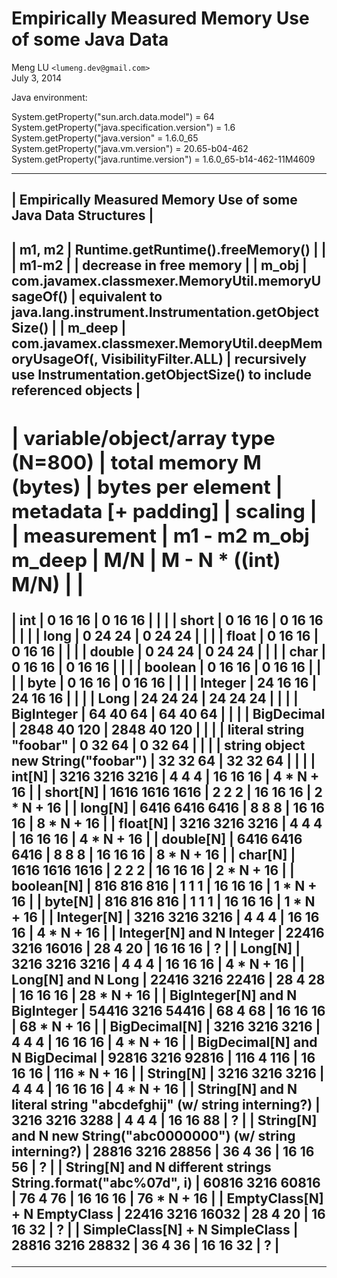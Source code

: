 # Empirically Measured Memory Use of some Java Data

Meng LU `<lumeng.dev@gmail.com>`  
July 3, 2014

Java environment:

System.getProperty("sun.arch.data.model") = 64
System.getProperty("java.specification.version") = 1.6
System.getProperty("java.version" = 1.6.0_65
System.getProperty("java.vm.version") = 20.65-b04-462
System.getProperty("java.runtime.version") = 1.6.0_65-b14-462-11M4609

-----------------------------------------------------------------------------------------------------------------------------------------------------------------------------------
|                                                             Empirically Measured Memory Use of some Java Data Structures                                                        |
-----------------------------------------------------------------------------------------------------------------------------------------------------------------------------------
| m1, m2 | Runtime.getRuntime().freeMemory()                                                   |                                                                                  |
| m1-m2  |                                                                                     | decrease in free memory                                                          |
| m_obj  | com.javamex.classmexer.MemoryUtil.memoryUsageOf(<object>)                           | equivalent to java.lang.instrument.Instrumentation.getObjectSize()               |
| m_deep | com.javamex.classmexer.MemoryUtil.deepMemoryUsageOf(<object>, VisibilityFilter.ALL) | recursively use Instrumentation.getObjectSize() to include referenced objects    |
-----------------------------------------------------------------------------------------------------------------------------------------------------------------------------------

|                                          variable/object/array type (N=800) |    total memory M (bytes)     |   bytes per element  | metadata [+ padding] |       scaling       |
|                                                                 measurement |   m1 - m2     m_obj    m_deep |           M/N        |  M - N * ((int) M/N) |                     |
-----------------------------------------------------------------------------------------------------------------------------------------------------------------------------------




|                                                                         int |         0        16        16 |      0     16     16 |                      |                     |
|                                                                       short |         0        16        16 |      0     16     16 |                      |                     |
|                                                                        long |         0        24        24 |      0     24     24 |                      |                     |
|                                                                       float |         0        16        16 |      0     16     16 |                      |                     |
|                                                                      double |         0        24        24 |      0     24     24 |                      |                     |
|                                                                        char |         0        16        16 |      0     16     16 |                      |                     |
|                                                                     boolean |         0        16        16 |      0     16     16 |                      |                     |
|                                                                        byte |         0        16        16 |      0     16     16 |                      |                     |
|                                                                     Integer |        24        16        16 |     24     16     16 |                      |                     |
|                                                                        Long |        24        24        24 |     24     24     24 |                      |                     |
|                                                                  BigInteger |        64        40        64 |     64     40     64 |                      |                     |
|                                                                  BigDecimal |      2848        40       120 |   2848     40    120 |                      |                     |
|                                                     literal string "foobar" |         0        32        64 |      0     32     64 |                      |                     |
|                                          string object new String("foobar") |        32        32        64 |     32     32     64 |                      |                     |
|                                                                      int[N] |      3216      3216      3216 |      4      4      4 |     16     16     16 |      4 * N +     16 |
|                                                                    short[N] |      1616      1616      1616 |      2      2      2 |     16     16     16 |      2 * N +     16 |
|                                                                     long[N] |      6416      6416      6416 |      8      8      8 |     16     16     16 |      8 * N +     16 |
|                                                                    float[N] |      3216      3216      3216 |      4      4      4 |     16     16     16 |      4 * N +     16 |
|                                                                   double[N] |      6416      6416      6416 |      8      8      8 |     16     16     16 |      8 * N +     16 |
|                                                                     char[N] |      1616      1616      1616 |      2      2      2 |     16     16     16 |      2 * N +     16 |
|                                                                  boolean[N] |       816       816       816 |      1      1      1 |     16     16     16 |      1 * N +     16 |
|                                                                     byte[N] |       816       816       816 |      1      1      1 |     16     16     16 |      1 * N +     16 |
|                                                                  Integer[N] |      3216      3216      3216 |      4      4      4 |     16     16     16 |      4 * N +     16 |
|                                                    Integer[N] and N Integer |     22416      3216     16016 |     28      4     20 |     16     16     16 |                   ? |
|                                                                     Long[N] |      3216      3216      3216 |      4      4      4 |     16     16     16 |      4 * N +     16 |
|                                                          Long[N] and N Long |     22416      3216     22416 |     28      4     28 |     16     16     16 |     28 * N +     16 |
|                                              BigInteger[N] and N BigInteger |     54416      3216     54416 |     68      4     68 |     16     16     16 |     68 * N +     16 |
|                                                               BigDecimal[N] |      3216      3216      3216 |      4      4      4 |     16     16     16 |      4 * N +     16 |
|                                              BigDecimal[N] and N BigDecimal |     92816      3216     92816 |    116      4    116 |     16     16     16 |    116 * N +     16 |
|                                                                   String[N] |      3216      3216      3216 |      4      4      4 |     16     16     16 |      4 * N +     16 |
|          String[N] and N literal string "abcdefghij" (w/ string interning?) |      3216      3216      3288 |      4      4      4 |     16     16     88 |                   ? |
|             String[N] and N new String("abc0000000") (w/ string interning?) |     28816      3216     28856 |     36      4     36 |     16     16     56 |                   ? |
|               String[N] and N different strings String.format("abc%07d", i) |     60816      3216     60816 |     76      4     76 |     16     16     16 |     76 * N +     16 |
|                                                EmptyClass[N] + N EmptyClass |     22416      3216     16032 |     28      4     20 |     16     16     32 |                   ? |
|                                              SimpleClass[N] + N SimpleClass |     28816      3216     28832 |     36      4     36 |     16     16     32 |                   ? |


-----------------------------------------------------------------------------------------------------------------------------------------------------------------------------------
